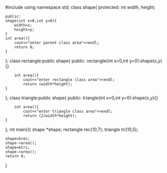 #include <iostream>
using namespace std;
class shape{
    protected:
    int width, height;
    
    public:
    shape(int x=0,int y=0){
        width=x;
        height=y;
    }
    int area(){
        cout<<"enter parent class area"<<endl;
        return 0;
    }
};
    class rectangle:public shape{
        public:
        rectangle(int x=0,int y=0):shape(x,y){}
        
        int area(){
            cout<<"enter rectangle class area"<<endl;
            return (width*height);
    }
};
    class triangle:public shape{
        public:
        triangle(int x=0,int y=0):shape(x,y){}
        
        int area(){
            cout<<"enter triangle class area"<<endl;
            return (2/width*height);
    }
};
int main(){
    shape *shape;
    rectangle rec(10,7);
    triangle tri(10,5);
    
    shape=&rec;
    shape->area();
    shape=&tri;
    shape->area();
    return 0;
    
}
    
